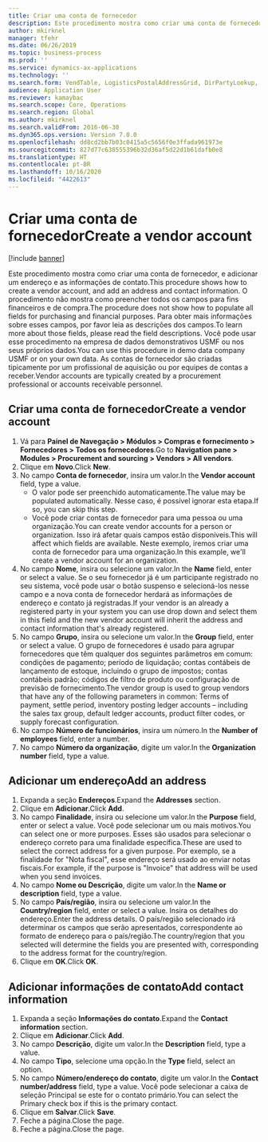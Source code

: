 ```yaml
---
title: Criar uma conta de fornecedor
description: Este procedimento mostra como criar uma conta de fornecedor, e adicionar um endereço e as informações de contato.
author: mkirknel
manager: tfehr
ms.date: 06/26/2019
ms.topic: business-process
ms.prod: ''
ms.service: dynamics-ax-applications
ms.technology: ''
ms.search.form: VendTable, LogisticsPostalAddressGrid, DirPartyLookup, LogisticsPostalAddress, SysLookupMultiSelectGrid, WHSFilterGenerallyAvail
audience: Application User
ms.reviewer: kamaybac
ms.search.scope: Core, Operations
ms.search.region: Global
ms.author: mkirknel
ms.search.validFrom: 2016-06-30
ms.dyn365.ops.version: Version 7.0.0
ms.openlocfilehash: dd8cd2bb7b03c0415a5c5656f0e3ffada961973e
ms.sourcegitcommit: 827d77c638555396b32d36af5d22d1b61dafb0e8
ms.translationtype: HT
ms.contentlocale: pt-BR
ms.lasthandoff: 10/16/2020
ms.locfileid: "4422613"
---
```

# <a name="create-a-vendor-account"></a><span data-ttu-id="fba76-103">Criar uma conta de fornecedor</span><span class="sxs-lookup"><span data-stu-id="fba76-103">Create a vendor account</span></span>

[!include [banner](../../includes/banner.md)]

<span data-ttu-id="fba76-104">Este procedimento mostra como criar uma conta de fornecedor, e adicionar um endereço e as informações de contato.</span><span class="sxs-lookup"><span data-stu-id="fba76-104">This procedure shows how to create a vendor account, and add an address and contact information.</span></span> <span data-ttu-id="fba76-105">O procedimento não mostra como preencher todos os campos para fins financeiros e de compra.</span><span class="sxs-lookup"><span data-stu-id="fba76-105">The procedure does not show how to populate all fields for purchasing and financial purposes.</span></span> <span data-ttu-id="fba76-106">Para obter mais informações sobre esses campos, por favor leia as descrições dos campos.</span><span class="sxs-lookup"><span data-stu-id="fba76-106">To learn more about those fields, please read the field descriptions.</span></span> <span data-ttu-id="fba76-107">Você pode usar esse procedimento na empresa de dados demonstrativos USMF ou nos seus próprios dados.</span><span class="sxs-lookup"><span data-stu-id="fba76-107">You can use this procedure in demo data company USMF or on your own data.</span></span> <span data-ttu-id="fba76-108">As contas de fornecedor são criadas tipicamente por um profissional de aquisição ou por equipes de contas a receber.</span><span class="sxs-lookup"><span data-stu-id="fba76-108">Vendor accounts are typically created by a procurement professional or accounts receivable personnel.</span></span>


## <a name="create-a-vendor-account"></a><span data-ttu-id="fba76-109">Criar uma conta de fornecedor</span><span class="sxs-lookup"><span data-stu-id="fba76-109">Create a vendor account</span></span>
1. <span data-ttu-id="fba76-110">Vá para **Painel de Navegação > Módulos > Compras e fornecimento > Fornecedores > Todos os fornecedores**.</span><span class="sxs-lookup"><span data-stu-id="fba76-110">Go to **Navigation pane > Modules > Procurement and sourcing > Vendors > All vendors**.</span></span>
2. <span data-ttu-id="fba76-111">Clique em **Novo**.</span><span class="sxs-lookup"><span data-stu-id="fba76-111">Click **New**.</span></span>
3. <span data-ttu-id="fba76-112">No campo **Conta de fornecedor**, insira um valor.</span><span class="sxs-lookup"><span data-stu-id="fba76-112">In the **Vendor account** field, type a value.</span></span>
    - <span data-ttu-id="fba76-113">O valor pode ser preenchido automaticamente.</span><span class="sxs-lookup"><span data-stu-id="fba76-113">The value may be populated automatically.</span></span> <span data-ttu-id="fba76-114">Nesse caso, é possível ignorar esta etapa.</span><span class="sxs-lookup"><span data-stu-id="fba76-114">If so, you can skip this step.</span></span>  
    - <span data-ttu-id="fba76-115">Você pode criar contas de fornecedor para uma pessoa ou uma organização.</span><span class="sxs-lookup"><span data-stu-id="fba76-115">You can create vendor accounts for a person or organization.</span></span> <span data-ttu-id="fba76-116">Isso irá afetar quais campos estão disponíveis.</span><span class="sxs-lookup"><span data-stu-id="fba76-116">This will affect which fields are available.</span></span> <span data-ttu-id="fba76-117">Neste exemplo, iremos criar uma conta de fornecedor para uma organização.</span><span class="sxs-lookup"><span data-stu-id="fba76-117">In this example, we'll create a vendor account for an organization.</span></span>   
4. <span data-ttu-id="fba76-118">No campo **Nome**, insira ou selecione um valor.</span><span class="sxs-lookup"><span data-stu-id="fba76-118">In the **Name** field, enter or select a value.</span></span> <span data-ttu-id="fba76-119">Se o seu fornecedor já é um participante registrado no seu sistema, você pode usar o botão suspenso e selecioná-los nesse campo e a nova conta de fornecedor herdará as informações de endereço e contato já registradas.</span><span class="sxs-lookup"><span data-stu-id="fba76-119">If your vendor is an already a registered party in your system you can use drop down and select them in this field and the new vendor account will inherit the address and contact information that's already registered.</span></span>
5. <span data-ttu-id="fba76-120">No campo **Grupo**, insira ou selecione um valor.</span><span class="sxs-lookup"><span data-stu-id="fba76-120">In the **Group** field, enter or select a value.</span></span> <span data-ttu-id="fba76-121">O grupo de fornecedores é usado para agrupar fornecedores que têm qualquer dos seguintes parâmetros em comum: condições de pagamento; período de liquidação; contas contábeis de lançamento de estoque, incluindo o grupo de impostos; contas contábeis padrão; códigos de filtro de produto ou configuração de previsão de fornecimento.</span><span class="sxs-lookup"><span data-stu-id="fba76-121">The vendor group is used to group vendors that have any of the following parameters in common: Terms of payment, settle period, inventory posting ledger accounts – including the sales tax group, default ledger accounts, product filter codes, or supply forecast configuration.</span></span>
6. <span data-ttu-id="fba76-122">No campo **Número de funcionários**, insira um número.</span><span class="sxs-lookup"><span data-stu-id="fba76-122">In the **Number of employees** field, enter a number.</span></span>
7. <span data-ttu-id="fba76-123">No campo **Número da organização**, digite um valor.</span><span class="sxs-lookup"><span data-stu-id="fba76-123">In the **Organization number** field, type a value.</span></span>

## <a name="add-an-address"></a><span data-ttu-id="fba76-124">Adicionar um endereço</span><span class="sxs-lookup"><span data-stu-id="fba76-124">Add an address</span></span>
1. <span data-ttu-id="fba76-125">Expanda a seção **Endereços**.</span><span class="sxs-lookup"><span data-stu-id="fba76-125">Expand the **Addresses** section.</span></span>
2. <span data-ttu-id="fba76-126">Clique em **Adicionar**.</span><span class="sxs-lookup"><span data-stu-id="fba76-126">Click **Add**.</span></span>
3. <span data-ttu-id="fba76-127">No campo **Finalidade**, insira ou selecione um valor.</span><span class="sxs-lookup"><span data-stu-id="fba76-127">In the **Purpose** field, enter or select a value.</span></span> <span data-ttu-id="fba76-128">Você pode selecionar um ou mais motivos.</span><span class="sxs-lookup"><span data-stu-id="fba76-128">You can select one or more purposes.</span></span> <span data-ttu-id="fba76-129">Esses são usados para selecionar o endereço correto para uma finalidade específica.</span><span class="sxs-lookup"><span data-stu-id="fba76-129">These are used to select the correct address for a given purpose.</span></span> <span data-ttu-id="fba76-130">Por exemplo, se a finalidade for "Nota fiscal", esse endereço será usado ao enviar notas fiscais.</span><span class="sxs-lookup"><span data-stu-id="fba76-130">For example, if the purpose is "Invoice" that address will be used when you send invoices.</span></span>
4. <span data-ttu-id="fba76-131">No campo **Nome ou Descrição**, digite um valor.</span><span class="sxs-lookup"><span data-stu-id="fba76-131">In the **Name or description** field, type a value.</span></span>
5. <span data-ttu-id="fba76-132">No campo **País/região**, insira ou selecione um valor.</span><span class="sxs-lookup"><span data-stu-id="fba76-132">In the **Country/region** field, enter or select a value.</span></span> <span data-ttu-id="fba76-133">Insira os detalhes do endereço.</span><span class="sxs-lookup"><span data-stu-id="fba76-133">Enter the address details.</span></span> <span data-ttu-id="fba76-134">O país/região selecionado irá determinar os campos que serão apresentados, correspondente ao formato de endereço para o país/região.</span><span class="sxs-lookup"><span data-stu-id="fba76-134">The country/region that you selected will determine the fields you are presented with, corresponding to the address format for the country/region.</span></span> 
6. <span data-ttu-id="fba76-135">Clique em **OK**.</span><span class="sxs-lookup"><span data-stu-id="fba76-135">Click **OK**.</span></span>

## <a name="add-contact-information"></a><span data-ttu-id="fba76-136">Adicionar informações de contato</span><span class="sxs-lookup"><span data-stu-id="fba76-136">Add contact information</span></span>
1. <span data-ttu-id="fba76-137">Expanda a seção **Informações do contato**.</span><span class="sxs-lookup"><span data-stu-id="fba76-137">Expand the **Contact information** section.</span></span>
2. <span data-ttu-id="fba76-138">Clique em **Adicionar**.</span><span class="sxs-lookup"><span data-stu-id="fba76-138">Click **Add**.</span></span>
3. <span data-ttu-id="fba76-139">No campo **Descrição**, digite um valor.</span><span class="sxs-lookup"><span data-stu-id="fba76-139">In the **Description** field, type a value.</span></span>
4. <span data-ttu-id="fba76-140">No campo **Tipo**, selecione uma opção.</span><span class="sxs-lookup"><span data-stu-id="fba76-140">In the **Type** field, select an option.</span></span>
5. <span data-ttu-id="fba76-141">No campo **Número/endereço do contato**, digite um valor.</span><span class="sxs-lookup"><span data-stu-id="fba76-141">In the **Contact number/address** field, type a value.</span></span> <span data-ttu-id="fba76-142">Você pode selecionar a caixa de seleção Principal se este for o contato primário.</span><span class="sxs-lookup"><span data-stu-id="fba76-142">You can select the Primary check box if this is the primary contact.</span></span>  
6. <span data-ttu-id="fba76-143">Clique em **Salvar**.</span><span class="sxs-lookup"><span data-stu-id="fba76-143">Click **Save**.</span></span>
7. <span data-ttu-id="fba76-144">Feche a página.</span><span class="sxs-lookup"><span data-stu-id="fba76-144">Close the page.</span></span>
8. <span data-ttu-id="fba76-145">Feche a página.</span><span class="sxs-lookup"><span data-stu-id="fba76-145">Close the page.</span></span>

